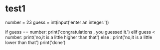 # test1
number = 23
guess = int(input('enter an integer:'))

if guess == number:
  print('congratulations , you guessed it.')
elif guess < number:
  print('no,it is a little higher than that')
else :
  print('no,it is a little lower than that')
print('done')
